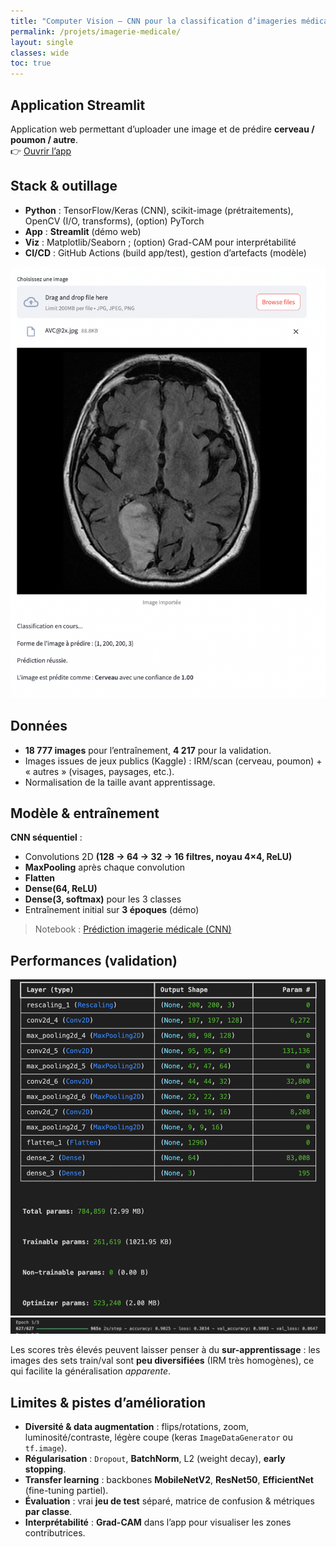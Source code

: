 ```yaml
---
title: "Computer Vision — CNN pour la classification d’imageries médicales"
permalink: /projets/imagerie-medicale/
layout: single
classes: wide
toc: true
---
```


## Application Streamlit
Application web permettant d’uploader une image et de prédire **cerveau / poumon / autre**.  
👉 [Ouvrir l’app](https://cnnimageriesmedicales.streamlit.app/)

## Stack & outillage
- **Python** : TensorFlow/Keras (CNN), scikit-image (prétraitements), OpenCV (I/O, transforms), (option) PyTorch
- **App** : **Streamlit** (démo web)
- **Viz** : Matplotlib/Seaborn ; (option) Grad-CAM pour interprétabilité
- **CI/CD** : GitHub Actions (build app/test), gestion d’artefacts (modèle)

![](../asset/Computer_vision/images/app.png)

## Données
- **18 777 images** pour l’entraînement, **4 217** pour la validation.  
- Images issues de jeux publics (Kaggle) : IRM/scan (cerveau, poumon) + « autres » (visages, paysages, etc.).  
- Normalisation de la taille avant apprentissage.

## Modèle & entraînement
**CNN séquentiel** :
- Convolutions 2D **(128 → 64 → 32 → 16 filtres, noyau 4×4, ReLU)**  
- **MaxPooling** après chaque convolution  
- **Flatten**  
- **Dense(64, ReLU)**  
- **Dense(3, softmax)** pour les 3 classes  
- Entraînement initial sur **3 époques** (démo)

> Notebook : [Prédiction imagerie médicale (CNN)](../asset/Computer_vision/notebooks/Pre%CC%81diction%20imagerie%20me%CC%81dicale.ipynb)


## Performances (validation)
![](../asset/Computer_vision/images/perf1_CNN.png)
![](../asset/Computer_vision/images/perf2_CNN.png)

Les scores très élevés peuvent laisser penser à du **sur-apprentissage** : les images des sets train/val sont **peu diversifiées** (IRM très homogènes), ce qui facilite la généralisation *apparente*.

## Limites & pistes d’amélioration
- **Diversité & data augmentation** : flips/rotations, zoom, luminosité/contraste, légère coupe (keras `ImageDataGenerator` ou `tf.image`).  
- **Régularisation** : `Dropout`, **BatchNorm**, L2 (weight decay), **early stopping**.  
- **Transfer learning** : backbones **MobileNetV2**, **ResNet50**, **EfficientNet** (fine-tuning partiel).  
- **Évaluation** : vrai **jeu de test** séparé, matrice de confusion & métriques **par classe**.  
- **Interprétabilité** : **Grad-CAM** dans l’app pour visualiser les zones contributrices.  






